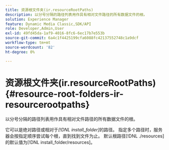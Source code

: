 ```yaml
---
title: 资源根文件夹(ir.resourceRootPaths)
description: 以分号分隔的路径列表用作具有相对文件路径的所有数据文件的根。
solution: Experience Manager
feature: Dynamic Media Classic,SDK/API
role: Developer,Admin,User
exl-id: 49fd45da-1af9-4016-8fc6-6ec17b7e553b
source-git-commit: 6a4c1f4425199cfa6088fc42137552748c1a9dcf
workflow-type: tm+mt
source-wordcount: '82'
ht-degree: 0%

---
```


# 资源根文件夹(ir.resourceRootPaths){#resource-root-folders-ir-resourcerootpaths}

以分号分隔的路径列表用作具有相对文件路径的所有数据文件的根。

它可以是绝对路径或相对于&#x200B;*[!DNL install_folder]*&#x200B;的路径。 指定多个路径时，服务器会按指定顺序尝试每个根，直到找到文件为止。 默认根路径[!DNL ./resources]的默认值为[!DNL install_folder/resources]。
